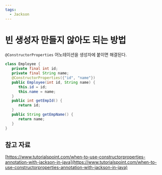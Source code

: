 ```yaml
---
tags:
  - Jackson
---
```

# 빈 생성자 만들지 않아도 되는 방법

`@ConstructorProperties` 어노테이션을 생성자에 붙이면 해결된다.

```java
class Employee {
   private final int id;
   private final String name;
   @ConstructorProperties({"id", "name"})
   public Employee(int id, String name) {
      this.id = id;
      this.name = name;
   }
   public int getEmpId() {
      return id;
   }
   public String getEmpName() {
      return name;
   }
}
```

## 참고 자료

[https://www.tutorialspoint.com/when-to-use-constructorproperties-annotation-with-jackson-in-java](https://www.tutorialspoint.com/when-to-use-constructorproperties-annotation-with-jackson-in-java)